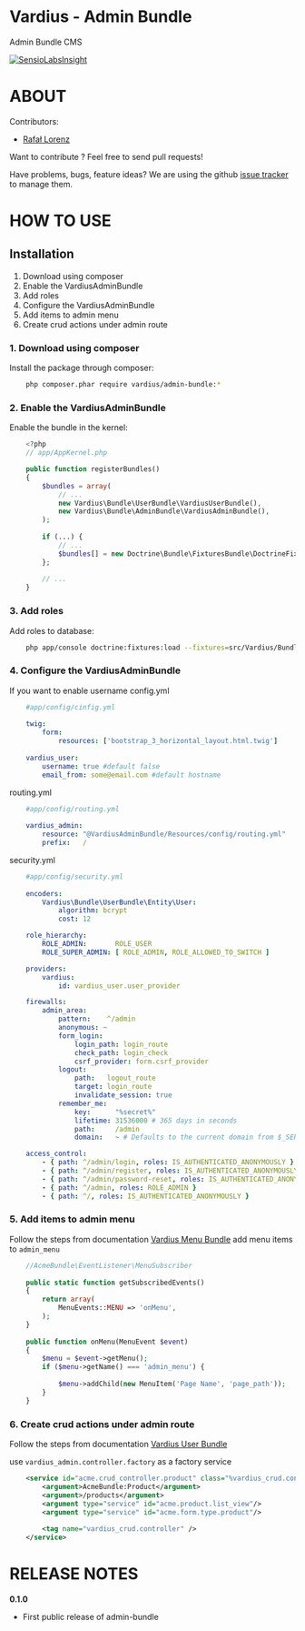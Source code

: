 Vardius - Admin Bundle
======================================

Admin Bundle CMS

[![SensioLabsInsight](https://insight.sensiolabs.com/projects/aeb8a350-e04c-4cc5-86cc-e1a207325fa0/big.png)](https://insight.sensiolabs.com/projects/aeb8a350-e04c-4cc5-86cc-e1a207325fa0)

ABOUT
==================================================
Contributors:

* [Rafał Lorenz](http://rafallorenz.com)

Want to contribute ? Feel free to send pull requests!

Have problems, bugs, feature ideas?
We are using the github [issue tracker](https://github.com/vardius/admin-bundle/issues) to manage them.

HOW TO USE
==================================================

Installation
----------------
1. Download using composer
2. Enable the VardiusAdminBundle
3. Add roles
4. Configure the VardiusAdminBundle
5. Add items to admin menu
6. Create crud actions under admin route

### 1. Download using composer

Install the package through composer:

``` bash
    php composer.phar require vardius/admin-bundle:*
```

### 2. Enable the VardiusAdminBundle
Enable the bundle in the kernel:

``` php
    <?php
    // app/AppKernel.php

    public function registerBundles()
    {
        $bundles = array(
            // ...
            new Vardius\Bundle\UserBundle\VardiusUserBundle(),
            new Vardius\Bundle\AdminBundle\VardiusAdminBundle(),
        );
        
        if (...) {
            // ...
            $bundles[] = new Doctrine\Bundle\FixturesBundle\DoctrineFixturesBundle();
        };
            
        // ...
    }
```
    
### 3. Add roles
Add roles to database:

``` bash
    php app/console doctrine:fixtures:load --fixtures=src/Vardius/Bundle/UserBundle/DataFixtures/ORM --append
```

### 4. Configure the VardiusAdminBundle

If you want to enable username
config.yml

``` yaml
    #app/config/cinfig.yml
    
    twig:
        form:
            resources: ['bootstrap_3_horizontal_layout.html.twig']
    
    vardius_user:
        username: true #default false
        email_from: some@email.com #default hostname
```
        
routing.yml

``` yaml
    #app/config/routing.yml
    
    vardius_admin:
        resource: "@VardiusAdminBundle/Resources/config/routing.yml"
        prefix:   /
```
        
security.yml

``` yaml
    #app/config/security.yml
    
    encoders:
        Vardius\Bundle\UserBundle\Entity\User:
            algorithm: bcrypt
            cost: 12

    role_hierarchy:
        ROLE_ADMIN:       ROLE_USER
        ROLE_SUPER_ADMIN: [ ROLE_ADMIN, ROLE_ALLOWED_TO_SWITCH ]

    providers:
        vardius:
            id: vardius_user.user_provider

    firewalls:
        admin_area:
            pattern:    ^/admin
            anonymous: ~
            form_login:
                login_path: login_route
                check_path: login_check
                csrf_provider: form.csrf_provider
            logout:
                path:   logout_route
                target: login_route
                invalidate_session: true
            remember_me:
                key:      "%secret%"
                lifetime: 31536000 # 365 days in seconds
                path:     /admin
                domain:   ~ # Defaults to the current domain from $_SERVER

    access_control:
        - { path: ^/admin/login, roles: IS_AUTHENTICATED_ANONYMOUSLY }
        - { path: ^/admin/register, roles: IS_AUTHENTICATED_ANONYMOUSLY }
        - { path: ^/admin/password-reset, roles: IS_AUTHENTICATED_ANONYMOUSLY }
        - { path: ^/admin, roles: ROLE_ADMIN }
        - { path: ^/, roles: IS_AUTHENTICATED_ANONYMOUSLY }
```

### 5. Add items to admin menu
Follow the steps from documentation [Vardius Menu Bundle](https://github.com/Vardius/menu-bundle)
add menu items to `admin_menu`

``` php
    //AcmeBundle\EventListener\MenuSubscriber
    
    public static function getSubscribedEvents()
    {
        return array(
            MenuEvents::MENU => 'onMenu',
        );
    }
    
    public function onMenu(MenuEvent $event)
    {
        $menu = $event->getMenu();
        if ($menu->getName() === 'admin_menu') {
    
            $menu->addChild(new MenuItem('Page Name', 'page_path'));
        }
    }
```

### 6. Create crud actions under admin route
Follow the steps from documentation [Vardius User Bundle](https://github.com/Vardius/user-bundle)

use `vardius_admin.controller.factory` as a factory service

``` xml
    <service id="acme.crud_controller.product" class="%vardius_crud.controller.class%" factory-service="vardius_admin.controller.factory" factory-method="get">
        <argument>AcmeBundle:Product</argument>
        <argument>/products</argument>
        <argument type="service" id="acme.product.list_view"/>
        <argument type="service" id="acme.form.type.product"/>
    
        <tag name="vardius_crud.controller" />
    </service>
```

RELEASE NOTES
==================================================
**0.1.0**

- First public release of admin-bundle
